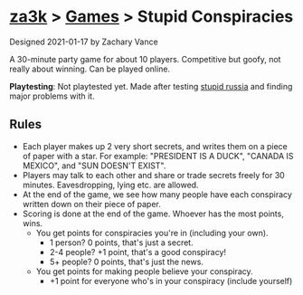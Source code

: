 # [za3k](/) > [Games](/mygames.md) > Stupid Conspiracies
Designed 2021-01-17 by Zachary Vance

A 30-minute party game for about 10 players. Competitive but goofy, not really about winning. Can be played online.

**Playtesting**: Not playtested yet. Made after testing [stupid russia](/archive/stupid_russia.md) and finding major problems with it.

## Rules

- Each player makes up 2 very short secrets, and writes them on a piece of paper with a star. For example: "PRESIDENT IS A DUCK", "CANADA IS MEXICO", and "SUN DOESN'T EXIST".
- Players may talk to each other and share or trade secrets freely for 30 minutes. Eavesdropping, lying etc. are allowed.
- At the end of the game, we see how many people have each conspiracy written down on their piece of paper.
- Scoring is done at the end of the game. Whoever has the most points, wins.
    - You get points for conspiracies you're in (including your own).
        - 1 person? 0 points, that's just a secret.
        - 2-4 people? +1 point, that's a good conspiracy!
        - 5+ people? 0 points, that's just the news.
    - You get points for making people believe your conspiracy.
        - +1 point for everyone who's in your conspiracy (include yourself)
